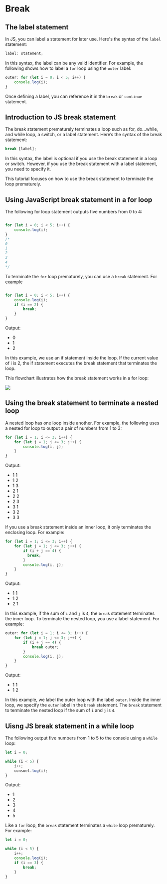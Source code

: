# Break 

## The label statement

In JS, you can label a statement for later use. Here's the syntax of the ```label``` statement:

```js
label: statement;
```

In this syntax, the label can be any valid identifier. For example, the following shows how to label a ```for``` loop using the ```outer``` label:

```js
outer: for (let i = 0; i < 5; i++) {
    console.log(i);
}
```

Once defining a label, you can reference it in the ```break``` or ```continue``` statement.

## Introduction to JS break statement

The break statement prematurely terminates a loop such as for, do...while, and while loop, a switch, or a label statement. Here’s the syntax of the break statement:

```js
break [label];
```

In this syntax, the label is optional if you use the break statement in a loop or switch. However, if you use the break statement with a label statement, you need to specify it.

This tutorial focuses on how to use the break statement to terminate the loop prematurely.

## Using JavaScript break statement in a for loop

The following for loop statement outputs five numbers from 0 to 4:

```js

for (let i = 0; i < 5; i++) {
    console.log(i);
}
/*
0
1
2
3
4
*/

```

To terminate the ```for``` loop prematurely, you can use a ```break``` statement. For example

```js

for (let i = 0; i < 5; i++) {
    console.log(i);
    if (i == 2) {
        break;
    }
}

```

Output:
- 0
- 1
- 2

In this example, we use an if statement inside the loop. If the current value of i is 2, the if statement executes the break statement that terminates the loop.

This flowchart illustrates how the break statement works in a for loop:

<img src="https://www.javascripttutorial.net/wp-content/uploads/2022/01/javascript-break-for-loop.svg">

## Using the break statement to terminate a nested loop

A nested loop has one loop inside another. For example, the following uses a nested for loop to output a pair of numbers from 1 to 3:

```js
for (let i = 1; i <= 3; i++) {
    for (let j = 1; j <= 3; j++) {
        console.log(i, j);
    }
}
```

Output:
- 1 1
- 1 2
- 1 3
- 2 1
- 2 2
- 2 3
- 3 1
- 3 2
- 3 3

If you use a break statement inside an inner loop, it only terminates the enclosing loop. For example:

```js
for (let i = 1; i <= 3; i++) {
    for (let j = 1; j <= 3; j++) {
        if (i + j == 4) {
          break;
        }
        console.log(i, j);
    }
}
```

Output:
- 1 1
- 1 2
- 2 1

In this example, if the sum of ```i``` and ```j``` is ```4```, the ```break``` statement terminates the inner loop. To terminate the nested loop, you use a label statement. For example:

```js
outer: for (let i = 1; i <= 3; i++) {
    for (let j = 1; j <= 3; j++) {
        if (i + j == 4) {
            break outer;
        }
        console.log(i, j);
    }
}
```

Output:
- 1 1
- 1 2

In this example, we label the outer loop with the label ```outer```. Inside the inner loop, we specify the ```outer``` label in the ```break``` statement. The ```break``` statement to terminate the nested loop if the sum of ```i``` and ```j``` is ```4```.

## Uisng JS break statement in a while loop

The following output five numbers from 1 to 5 to the console using a ```while``` loop:

```js
let i = 0;

while (i < 5) {
    i++;
    consoel.log(i);
}
```

Output:
- 1
- 2
- 3
- 4
- 5

Like a ```for``` loop, the ```break``` statement terminates a ```while``` loop prematurely. For example:

```js
let i = 0;

while (i < 5) {
    i++;
    console.log(i);
    if (i == 3) {
        break;
    }
}
```